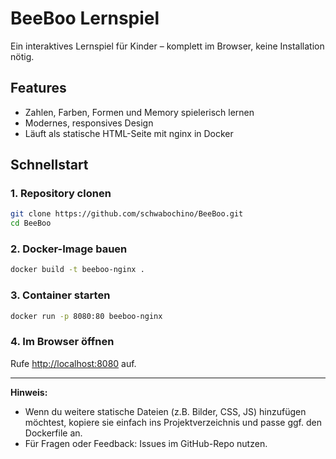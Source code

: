 # BeeBoo Lernspiel

Ein interaktives Lernspiel für Kinder – komplett im Browser, keine Installation nötig.

## Features
- Zahlen, Farben, Formen und Memory spielerisch lernen
- Modernes, responsives Design
- Läuft als statische HTML-Seite mit nginx in Docker

## Schnellstart

### 1. Repository clonen

```bash
git clone https://github.com/schwabochino/BeeBoo.git
cd BeeBoo
```

### 2. Docker-Image bauen

```bash
docker build -t beeboo-nginx .
```

### 3. Container starten

```bash
docker run -p 8080:80 beeboo-nginx
```

### 4. Im Browser öffnen

Rufe [http://localhost:8080](http://localhost:8080) auf.

---

**Hinweis:**
- Wenn du weitere statische Dateien (z.B. Bilder, CSS, JS) hinzufügen möchtest, kopiere sie einfach ins Projektverzeichnis und passe ggf. den Dockerfile an.
- Für Fragen oder Feedback: Issues im GitHub-Repo nutzen. 